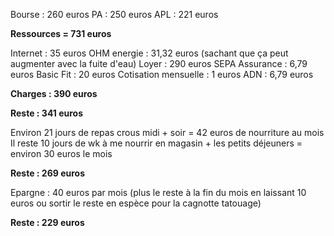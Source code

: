 Bourse : 260 euros
PA : 250 euros
APL : 221 euros 

**Ressources = 731 euros**

Internet : 35 euros 
OHM energie : 31,32 euros (sachant que ça peut augmenter avec la fuite d'eau)
Loyer : 290 euros 
SEPA Assurance : 6,79 euros 
Basic Fit : 20 euros 
Cotisation mensuelle : 1 euros
ADN : 6,79 euros

**Charges : 390 euros**

**Reste : 341 euros**

Environ 21 jours de repas crous midi + soir = 42 euros de nourriture au mois
Il reste 10 jours de wk à me nourrir en magasin + les petits déjeuners = environ 30 euros le mois

**Reste : 269 euros** 

Epargne : 40 euros par mois (plus le reste à la fin du mois en laissant 10 euros ou sortir le reste en espèce pour la cagnotte tatouage)

**Reste : 229 euros** 


